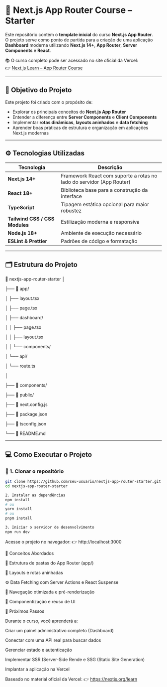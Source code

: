 # 🚀 Next.js App Router Course – Starter

Este repositório contém o **template inicial** do curso **Next.js App Router**.  
O projeto serve como ponto de partida para a criação de uma aplicação **Dashboard** moderna utilizando **Next.js 14+**, **App Router**, **Server Components** e **React**.

📚 O curso completo pode ser acessado no site oficial da Vercel:  
👉 [Next.js Learn – App Router Course](https://nextjs.org/learn)

---

## 🧩 Objetivo do Projeto

Este projeto foi criado com o propósito de:
- Explorar os principais conceitos do **Next.js App Router**  
- Entender a diferença entre **Server Components** e **Client Components**  
- Implementar **rotas dinâmicas**, **layouts aninhados** e **data fetching**  
- Aprender boas práticas de estrutura e organização em aplicações Next.js modernas  

---

## ⚙️ Tecnologias Utilizadas

| Tecnologia | Descrição |
|-------------|------------|
| **Next.js 14+** | Framework React com suporte a rotas no lado do servidor (App Router) |
| **React 18+** | Biblioteca base para a construção da interface |
| **TypeScript** | Tipagem estática opcional para maior robustez |
| **Tailwind CSS / CSS Modules** | Estilização moderna e responsiva |
| **Node.js 18+** | Ambiente de execução necessário |
| **ESLint & Prettier** | Padrões de código e formatação |

---

## 🗂️ Estrutura do Projeto

📁 nextjs-app-router-starter
│

├── 📁 app/

│ ├── layout.tsx

│ ├── page.tsx

│ ├── dashboard/

│ │ ├── page.tsx

│ │ ├── layout.tsx

│ │ └── components/

│ └── api/

│ └── route.ts

│

├── 📁 components/

├── 📁 public/

├── 📄 next.config.js

├── 📄 package.json

├── 📄 tsconfig.json

└── 📄 README.md

---

## 💻 Como Executar o Projeto

### 🔹 1. Clonar o repositório
```bash
git clone https://github.com/seu-usuario/nextjs-app-router-starter.git
cd nextjs-app-router-starter

2. Instalar as dependências
npm install
# ou
yarn install
# ou
pnpm install

3. Iniciar o servidor de desenvolvimento
npm run dev
```

Acesse o projeto no navegador:
👉 http://localhost:3000

🧠 Conceitos Abordados

📂 Estrutura de pastas do App Router (app/)

🧱 Layouts e rotas aninhadas

⚙️ Data Fetching com Server Actions e React Suspense

🔁 Navegação otimizada e pré-renderização

🧩 Componentização e reuso de UI

🧭 Próximos Passos

Durante o curso, você aprenderá a:

Criar um painel administrativo completo (Dashboard)

Conectar com uma API real para buscar dados

Gerenciar estado e autenticação

Implementar SSR (Server-Side Rende e SSG (Static Site Generation)

Implantar a aplicação na Vercel

Baseado no material oficial da Vercel:
👉 https://nextjs.org/learn

